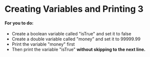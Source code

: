 # Creating Variables and Printing 3
#### For you to do:

* Create a boolean variable called "isTrue" and set it to false
* Create a double variable called "money" and set it to 99999.99
* Print the variable "money" first
* Then print the variable "isTrue" **without skipping to the next line.**